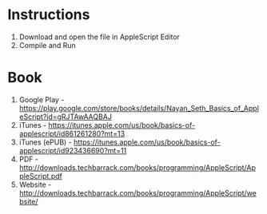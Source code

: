 # Instructions

1. Download and open the file in AppleScript Editor
2. Compile and Run

# Book

1. Google Play - https://play.google.com/store/books/details/Nayan_Seth_Basics_of_AppleScript?id=gRJTAwAAQBAJ
2. iTunes - https://itunes.apple.com/us/book/basics-of-applescript/id861261280?mt=13
3. iTunes (ePUB) - https://itunes.apple.com/us/book/basics-of-applescript/id923436690?mt=11
4. PDF - http://downloads.techbarrack.com/books/programming/AppleScript/AppleScript.pdf
5. Website - http://downloads.techbarrack.com/books/programming/AppleScript/website/
